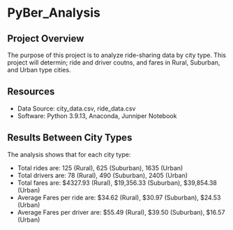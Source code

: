 # PyBer_Analysis

## Project Overview
The purpose of this project is to analyze ride-sharing data by city type. This project will determin; ride and driver coutns, and fares in Rural, Suburban, and Urban type cities.

## Resources
- Data Source: city_data.csv, ride_data.csv
- Software: Python 3.9.13, Anaconda, Junniper Notebook

## Results Between City Types
The analysis shows that for each city type:
  - Total rides are: 125 (Rural), 625 (Suburban), 1635 (Urban)
  - Total drivers are: 78 (Rural), 490 (Suburban), 2405 (Urban)
  - Total fares are: $4327.93 (Rural), $19,356.33 (Suburban), $39,854.38 (Urban)
  - Average Fares per ride are: $34.62 (Rural), $30.97 (Suburban), $24.53 (Urban)
  - Average Fares per driver are: $55.49 (Rural), $39.50 (Suburban), $16.57 (Urban)
  
